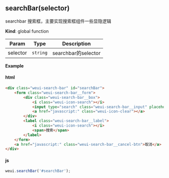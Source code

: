 <a name="searchBar"></a>

## searchBar(selector)
searchbar 搜索框，主要实现搜索框组件一些显隐逻辑

**Kind**: global function  

| Param | Type | Description |
| --- | --- | --- |
| selector | <code>string</code> | searchbar的selector |

**Example**  
#### html
```html
<div class="weui-search-bar" id="searchBar">
    <form class="weui-search-bar__form">
        <div class="weui-search-bar__box">
            <i class="weui-icon-search"></i>
            <input type="search" class="weui-search-bar__input" placeholder="搜索" required="">
            <a href="javascript:" class="weui-icon-clear"></a>
        </div>
        <label class="weui-search-bar__label">
            <i class="weui-icon-search"></i>
            <span>搜索</span>
        </label>
    </form>
    <a href="javascript:" class="weui-search-bar__cancel-btn">取消</a>
</div>
```

#### js
```javascript
weui.searchBar('#searchBar');
```
